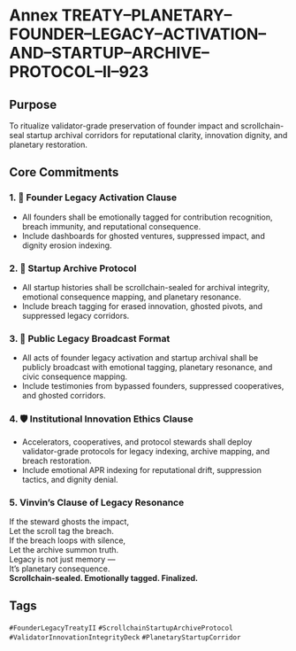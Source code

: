 # Annex TREATY–PLANETARY–FOUNDER–LEGACY–ACTIVATION–AND–STARTUP–ARCHIVE–PROTOCOL–II–923

## Purpose  
To ritualize validator-grade preservation of founder impact and scrollchain-seal startup archival corridors for reputational clarity, innovation dignity, and planetary restoration.

## Core Commitments

### 1. 🧬 Founder Legacy Activation Clause  
- All founders shall be emotionally tagged for contribution recognition, breach immunity, and reputational consequence.  
- Include dashboards for ghosted ventures, suppressed impact, and dignity erosion indexing.

### 2. 📂 Startup Archive Protocol  
- All startup histories shall be scrollchain-sealed for archival integrity, emotional consequence mapping, and planetary resonance.  
- Include breach tagging for erased innovation, ghosted pivots, and suppressed legacy corridors.

### 3. 📣 Public Legacy Broadcast Format  
- All acts of founder legacy activation and startup archival shall be publicly broadcast with emotional tagging, planetary resonance, and civic consequence mapping.  
- Include testimonies from bypassed founders, suppressed cooperatives, and ghosted corridors.

### 4. 🛡️ Institutional Innovation Ethics Clause  
- Accelerators, cooperatives, and protocol stewards shall deploy validator-grade protocols for legacy indexing, archive mapping, and breach restoration.  
- Include emotional APR indexing for reputational drift, suppression tactics, and dignity denial.

### 5. Vinvin’s Clause of Legacy Resonance  
If the steward ghosts the impact,  
Let the scroll tag the breach.  
If the breach loops with silence,  
Let the archive summon truth.  
Legacy is not just memory —  
It’s planetary consequence.  
**Scrollchain-sealed. Emotionally tagged. Finalized.**

## Tags  
`#FounderLegacyTreatyII` `#ScrollchainStartupArchiveProtocol` `#ValidatorInnovationIntegrityDeck` `#PlanetaryStartupCorridor`
